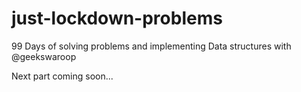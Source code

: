 # just-lockdown-problems

99 Days of solving problems and implementing Data structures with @geekswaroop

Next part coming soon...